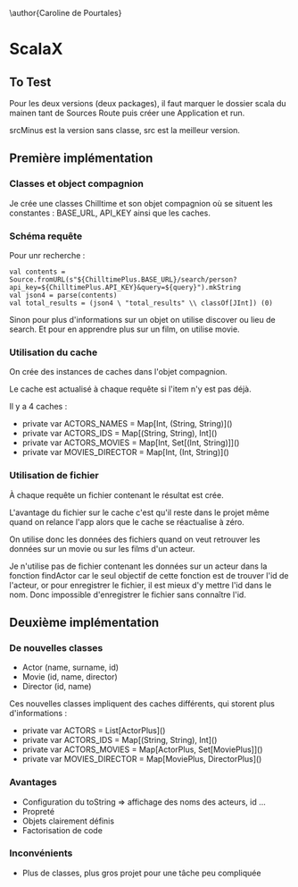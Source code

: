 \author{Caroline de Pourtales}

# ScalaX

## To Test

Pour les deux versions (deux packages), il faut marquer le dossier scala du mainen tant de Sources Route puis créer une Application et run.

srcMinus est la version sans classe, src est la meilleur version.

## Première implémentation 

### Classes et object compagnion

Je crée une classes Chilltime et son objet compagnion où se situent les constantes : BASE_URL, API_KEY ainsi que les caches.

### Schéma requête

Pour unr recherche :

```
val contents = Source.fromURL(s"${ChilltimePlus.BASE_URL}/search/person?api_key=${ChilltimePlus.API_KEY}&query=${query}").mkString
val json4 = parse(contents)
val total_results = (json4 \ "total_results" \\ classOf[JInt]) (0)
```

Sinon pour plus d'informations sur un objet on utilise discover ou lieu de search.
Et pour en apprendre plus sur un film, on utilise movie.


### Utilisation du cache

On crée des instances de caches dans l'objet compagnion. 

Le cache est actualisé à chaque requête si l'item n'y est pas déjà.

Il y a 4 caches : 
- private var ACTORS_NAMES    = Map\[Int, (String, String)\]()
- private var ACTORS_IDS      = Map\[(String, String), Int\]()
- private var ACTORS_MOVIES   = Map\[Int, Set\[(Int, String)\]\]()
- private var MOVIES_DIRECTOR = Map\[Int, (Int, String)\]()
    
    
### Utilisation de fichier 

À chaque requête un fichier contenant le résultat est crée. 

L'avantage du fichier sur le cache c'est qu'il reste dans le projet même quand on relance l'app alors que le cache se réactualise à zéro.

On utilise donc les données des fichiers quand on veut retrouver les données sur un movie ou sur les films d'un acteur. 

Je n'utilise pas de fichier contenant les données sur un acteur dans la fonction findActor car le seul objectif de cette fonction est de trouver l'id de l'acteur, or pour enregistrer le fichier, il est mieux d'y mettre l'id dans le nom. Donc impossible d'enregistrer le fichier sans connaître l'id. 

## Deuxième implémentation 

### De nouvelles classes

- Actor (name, surname, id)
- Movie (id, name, director)
- Director (id, name) 

Ces nouvelles classes impliquent des caches différents, qui storent plus d'informations : 

- private var ACTORS          = List\[ActorPlus\]()
- private var ACTORS_IDS      = Map\[(String, String), Int\]()
- private var ACTORS_MOVIES   = Map[ActorPlus, Set\[MoviePlus\]\]()
- private var MOVIES_DIRECTOR = Map\[MoviePlus, DirectorPlus\]()
    
### Avantages

- Configuration du toString => affichage des noms des acteurs, id ...
- Propreté
- Objets clairement définis
- Factorisation de code

### Inconvénients

- Plus de classes, plus gros projet pour une tâche peu compliquée 
